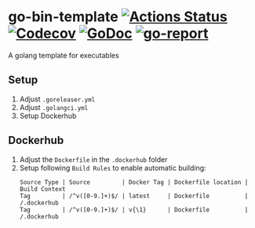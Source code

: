 # go-bin-template [![Actions Status](https://github.com/Eun/go-bin-template/workflows/CI/badge.svg)](https://github.com/Eun/go-bin-template/actions) [![Codecov](https://img.shields.io/codecov/c/github/Eun/go-bin-template.svg)](https://codecov.io/gh/Eun/go-bin-template) [![GoDoc](https://godoc.org/github.com/Eun/go-bin-template?status.svg)](https://godoc.org/github.com/Eun/go-bin-template) [![go-report](https://goreportcard.com/badge/github.com/Eun/go-bin-template)](https://goreportcard.com/report/github.com/Eun/go-bin-template)
A golang template for executables

## Setup
1. Adjust `.goreleaser.yml`
2. Adjust `.golangci.yml`
3. Setup Dockerhub


## Dockerhub
1. Adjust the `Dockerfile` in the `.dockerhub` folder
2. Setup following `Build Rules` to enable automatic building:
    ```
    Source Type | Source         | Docker Tag | Dockerfile location | Build Context
    Tag         | /^v([0-9.]+)$/ | latest     | Dockerfile          | /.dockerhub
    Tag         | /^v([0-9.]+)$/ | v{\1}      | Dockerfile          | /.dockerhub
    ```

